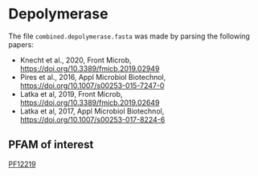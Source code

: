 # Depolymerase

The file `combined.depolymerase.fasta` was made by parsing the following papers:

- Knecht et al., 2020, Front Microb,  https://doi.org/10.3389/fmicb.2019.02949
- Pires et al., 2016, Appl Microbiol Biotechnol, https://doi.org/10.1007/s00253-015-7247-0
- Latka et al, 2019, Front Microb, https://doi.org/10.3389/fmicb.2019.02649
- Latka et al, 2017, Appl Microbiol Biotechnol, https://doi.org/10.1007/s00253-017-8224-6

## PFAM of interest

[PF12219](https://pfam.xfam.org/family/PF12219#tabview=tab0)